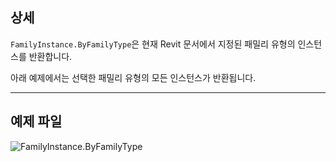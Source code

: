 ## 상세
`FamilyInstance.ByFamilyType`은 현재 Revit 문서에서 지정된 패밀리 유형의 인스턴스를 반환합니다.

아래 예제에서는 선택한 패밀리 유형의 모든 인스턴스가 반환됩니다.

___
## 예제 파일

![FamilyInstance.ByFamilyType](./Revit.Elements.FamilyInstance.ByFamilyType_img.jpg)
